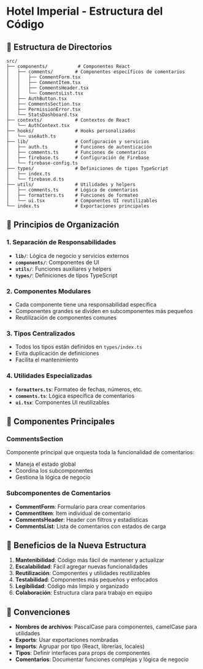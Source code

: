 # Hotel Imperial - Estructura del Código

## 📁 Estructura de Directorios

```
src/
├── components/           # Componentes React
│   ├── comments/        # Componentes específicos de comentarios
│   │   ├── CommentForm.tsx
│   │   ├── CommentItem.tsx
│   │   ├── CommentsHeader.tsx
│   │   └── CommentsList.tsx
│   ├── AuthButton.tsx
│   ├── CommentsSection.tsx
│   ├── PermissionError.tsx
│   └── StatsDashboard.tsx
├── contexts/            # Contextos de React
│   └── AuthContext.tsx
├── hooks/               # Hooks personalizados
│   └── useAuth.ts
├── lib/                 # Configuración y servicios
│   ├── auth.ts          # Funciones de autenticación
│   ├── comments.ts      # Funciones de comentarios
│   ├── firebase.ts      # Configuración de Firebase
│   └── firebase-config.ts
├── types/               # Definiciones de tipos TypeScript
│   ├── index.ts
│   └── firebase.d.ts
├── utils/               # Utilidades y helpers
│   ├── comments.ts      # Lógica de comentarios
│   ├── formatters.ts    # Funciones de formateo
│   └── ui.tsx           # Componentes UI reutilizables
└── index.ts             # Exportaciones principales
```

## 🎯 Principios de Organización

### 1. **Separación de Responsabilidades**
- **`lib/`**: Lógica de negocio y servicios externos
- **`components/`**: Componentes de UI
- **`utils/`**: Funciones auxiliares y helpers
- **`types/`**: Definiciones de tipos TypeScript

### 2. **Componentes Modulares**
- Cada componente tiene una responsabilidad específica
- Componentes grandes se dividen en subcomponentes más pequeños
- Reutilización de componentes comunes

### 3. **Tipos Centralizados**
- Todos los tipos están definidos en `types/index.ts`
- Evita duplicación de definiciones
- Facilita el mantenimiento

### 4. **Utilidades Especializadas**
- **`formatters.ts`**: Formateo de fechas, números, etc.
- **`comments.ts`**: Lógica específica de comentarios
- **`ui.tsx`**: Componentes UI reutilizables

## 🔧 Componentes Principales

### CommentsSection
Componente principal que orquesta toda la funcionalidad de comentarios:
- Maneja el estado global
- Coordina los subcomponentes
- Gestiona la lógica de negocio

### Subcomponentes de Comentarios
- **CommentForm**: Formulario para crear comentarios
- **CommentItem**: Item individual de comentario
- **CommentsHeader**: Header con filtros y estadísticas
- **CommentsList**: Lista de comentarios con estados de carga

## 🚀 Beneficios de la Nueva Estructura

1. **Mantenibilidad**: Código más fácil de mantener y actualizar
2. **Escalabilidad**: Fácil agregar nuevas funcionalidades
3. **Reutilización**: Componentes y utilidades reutilizables
4. **Testabilidad**: Componentes más pequeños y enfocados
5. **Legibilidad**: Código más limpio y organizado
6. **Colaboración**: Estructura clara para trabajo en equipo

## 📝 Convenciones

- **Nombres de archivos**: PascalCase para componentes, camelCase para utilidades
- **Exports**: Usar exportaciones nombradas
- **Imports**: Agrupar por tipo (React, librerías, locales)
- **Tipos**: Definir interfaces para props de componentes
- **Comentarios**: Documentar funciones complejas y lógica de negocio
